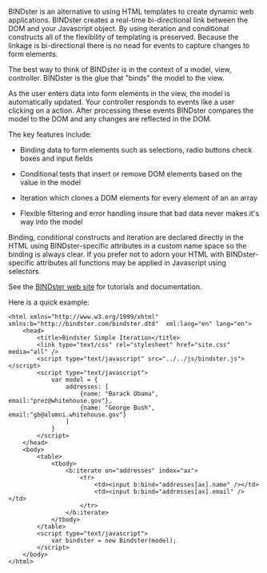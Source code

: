 BINDster is an alternative to using HTML templates to create dynamic web applications. BINDster creates a real-time bi-directional link between the DOM and your Javascript object. By using iteration and conditional constructs all of the flexibility of templating is preserved. Because the linkage is bi-directional there is no nead for events to capture changes to form elements.

The best way to think of BINDster is in the context of a model, view, controller. BINDster is the glue that "binds" the model to the view.

As the user enters data into form elements in the view, the model is automatically updated. Your controller responds to events like a user clicking on a action. After processing these events BINDster compares the model to the DOM and any changes are reflected in the DOM.

The key features include:

-  Binding data to form elements such as selections, radio buttons check boxes and input fields

-  Conditional tests that insert or remove DOM elements based on the value in the model

-  Iteration which clones a DOM elements for every element of an an array

-   Flexible filtering and error handling insure that bad data never makes it's way into the model

Binding, conditional constructs and iteration are declared directly in the HTML using BINDster-specific attributes in a custom name space so the binding is always clear. If you prefer not to adorn your HTML with BINDster-specific attributes all functions may be applied in Javascript using selectors.

See the [BINDster web site](http://bindster.com "http://bindster.com") for tutorials and documentation.

Here is a quick example:


    <html xmlns="http://www.w3.org/1999/xhtml" xmlns:b="http://bindster.com/bindster.dtd"  xml:lang="en" lang="en">
    	<head>
    		<title>Bindster Simple Iteration</title>
    		<link type="text/css" rel="stylesheet" href="site.css" media="all" />
    		<script type="text/javascript" src="../../js/bindster.js"></script>
    		<script type="text/javascript">
    			var model = {
    				addresses: [
    					{name: "Barack Obama", email:"prez@whitehouse.gov"},
    					{name: "George Bush", email:"gb@alumni.whitehouse.gov"}
    				]
    			}
    		</script>
    	</head>
    	<body>
    		<table>
    			<tbody>
    				<b:iterate on="addresses" index="ax">
    					<tr>
    						<td><input b:bind="addresses[ax].name" /></td>
    						<td><input b:bind="addresses[ax].email" /></td>
    					</tr>
    				</b:iterate>
    			</tbody>
    		</table>
    		<script type="text/javascript">
    			var bindster = new Bindster(model);
    		</script>
    	</body>
    </html>

